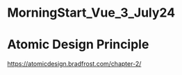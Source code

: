 # MorningStart_Vue_3_July24

# Atomic Design Principle

https://atomicdesign.bradfrost.com/chapter-2/